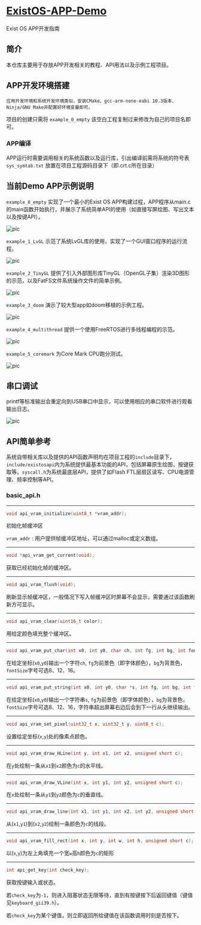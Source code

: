 # [ExistOS-APP-Demo](https://github.com/ExistOS-Team/ExistOS-App-demo)


Exist OS APP开发指南

## 简介

本仓库主要用于存放APP开发相关的教程、API用法以及示例工程项目。


## APP开发环境搭建

    应用开发环境和系统开发环境类似，安装CMake、gcc-arm-none-eabi 10.3版本、Ninja/GNU Make并配置好环境变量即可。

项目的创建只需将 `example_0_empty` 该空白工程复制过来修改为自己的项目名即可。

### APP编译

APP运行时需要调用相关的系统函数以及运行库，引出编译前需将系统的符号表 `sys_symtab.txt` 放置在项目工程源码目录下（即.crt.c所在目录）

## 当前Demo APP示例说明

`example_0_empty` 实现了一个最小的Exist OS APP构建过程，APP程序从main.c的main函数开始执行，并展示了系统简单API的使用（如直接写屏绘图、写出文本以及按键API）。

![pic](pictures/0.png)

`example_1_LvGL` 示范了系统LvGL库的使用，实现了一个GUI窗口程序的运行流程。

![pic](pictures/1.png)

`example_2_TinyGL` 提供了引入外部图形库TinyGL（OpenGL子集）渲染3D图形的示范，以及FatFS文件系统操作文件的简单示例。

![pic](pictures/2.gif)


`example_3_doom` 演示了较大型app如doom移植的示例工程。

![pic](pictures/3.gif)

`example_4_multithread` 提供一个使用FreeRTOS进行多线程编程的示范。

![pic](pictures/4.gif)

`example_5_coremark` 为Core Mark CPU跑分测试。

![pic](pictures/2.png)

## 串口调试

printf等标准输出会重定向到USB串口中显示，可以使用相应的串口软件进行观看输出日志。

![pic](pictures/3.png)


## API简单参考

系统自带相关库以及提供的API函数声明均在项目工程的`include`目录下，`include/existosapi`内为系统提供最基本功能的API，包括屏幕原生绘图，按键获取等。`syscall.h`为系统最底层API，提供了如Flash FTL层扇区读写、CPU电源管理、频率控制等API。

### basic_api.h 

---
```c
void api_vram_initialize(uint8_t *vram_addr);
```

初始化帧缓冲区

`vram_addr` : 用户提供帧缓冲区地址，可以通过malloc或定义数组。

---

```c
void *api_vram_get_current(void);
```

获取已经初始化帧的缓冲区。

---


```c
void api_vram_flush(void);
```

刷新显示帧缓冲区，一般情况下写入帧缓冲区时屏幕不会显示，需要通过该函数刷新方可显示。

---

```c
void api_vram_clear(uint16_t color);
```

用给定颜色填充整个缓冲区。

---

```c
void api_vram_put_char(int x0, int y0, char ch, int fg, int bg, int fontSize);
```

在给定坐标(`x0`,`y0`)输出一个字符`ch`, `fg`为前景色（即字体颜色），`bg`为背景色，`fontSize`字号可选8、12、16。

---

```c
void api_vram_put_string(int x0, int y0, char *s, int fg, int bg, int fontSize);
```

在给定坐标(`x0`,`y0`)输出一个字符串`s`, `fg`为前景色（即字体颜色），`bg`为背景色，`fontSize`字号可选8、12、16，字符串超出屏幕右边后会到下一行从头继续输出。

---

```c
void api_vram_set_pixel(uint32_t x, uint32_t y, uint8_t c);
```

设置给定坐标(`x`,`y`)处的像素点颜色。

---

```c
void api_vram_draw_HLine(int y, int x1, int x2, unsigned short c);
```

在`y`处绘制一条从`x1`到`x2`颜色为`c`的水平线。

---

```c
void api_vram_draw_VLine(int x, int y1, int y2, unsigned short c);
```

在`x`处绘制一条从`y1`到`y2`颜色为`c`的垂直线。

---

```c
void api_vram_draw_line(int x1, int y1, int x2, int y2, unsigned short c);
```

从(`x1`,`y1`)到(`x2`,`y2`)绘制一条颜色为`c`的线段。

---

```c
void api_vram_fill_rect(int x, int y, int w, int h, unsigned short c);
```

以(`x`,`y`)为左上角填充一个宽`w`高`h`颜色为`c`的矩形

---

```c
int api_get_key(int check_key);
```

获取按键输入或状态。

若`check_key`为`-1`，则进入阻塞状态无限等待，直到有按键按下后返回键值（键值见`keyboard_gii39.h`）。

若`check_key`为某个键值，则立即返回所给键值在该函数调用时刻是否按下。


